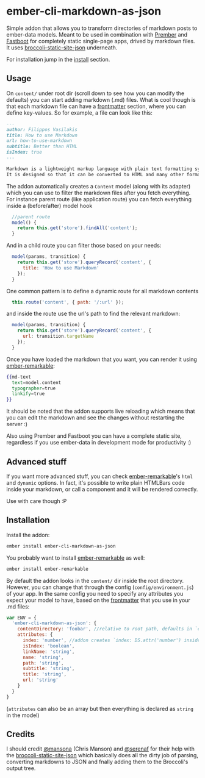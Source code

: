 # ember-cli-markdown-as-json
Simple addon that allows you to transform directories of markdown posts to ember-data models.
Meant to be used in combination with [Prember](https://github.com/ef4/prember)
and [Fastboot](https://ember-fastboot.com/) for completely static single-page apps, drived by markdown files.
It uses [broccoli-static-site-json](https://github.com/stonecircle/broccoli-static-site-json) underneath.

For installation jump in the [install](#installation) section.

## Usage
On `content/` under root dir (scroll down to see how you can modify the defaults) you can start adding markdown (.md) files.
What is cool though is that each markdown file can have a
[frontmatter](https://jekyllrb.com/docs/frontmatter/) section, where you can define key-values.
So for example, a file can look like this:

```markdown
---
author: Filippos Vasilakis
title: How to use Markdown
url: how-to-use-markdown
subtitle: Better than HTML
isIndex: true
---

Markdown is a lightweight markup language with plain text formatting syntax.
It is designed so that it can be converted to HTML and many other formats using a tool by the same name.
```

The addon automatically creates a `Content` model (along with its adapter) which you can use to filter the markdown
files after you fetch everything. For instance parent route (like application route) you can fetch everything inside a (before/after) model hook

```javascript
  //parent route
  model() {
    return this.get('store').findAll('content');
  }
```
And in a child route you can filter those based on your needs:

```javascript
  model(params, transition) {
    return this.get('store').queryRecord('content', {
      title: 'How to use Markdown'
    });
  }
```

One common pattern is to define a dynamic route for all markdown contents
```javascript
  this.route('content', { path: '/:url' });
```

and inside the route use the url's path to find the relevant markdown:

```javascript
  model(params, transition) {
    return this.get('store').queryRecord('content', {
      url: transition.targetName
    });
  }
```

Once you have loaded the markdown that you want, you can render it using [ember-remarkable](https://github.com/johnotander/ember-remarkable):

```handlebars
{{md-text
  text=model.content
  typographer=true
  linkify=true
}}
```


It should be noted that the addon supports live reloading which means that you can edit the markdown and see the changes without
restarting the server :)

Also using Prember and Fastboot you can have a complete static site, regardless if you use ember-data in development mode for productivity :)

## Advanced stuff
If you want more advanced stuff, you can check [ember-remarkable](https://github.com/johnotander/ember-remarkable)'s `html` and `dynamic` options.
In fact, it's possible to write plain HTMLBars code inside your markdown, or call a component and it will be rendered correctly.

Use with care though :P

## Installation
Install the addon:
```bash
ember install ember-cli-markdown-as-json
```

You probably want to install [ember-remarkable](https://github.com/johnotander/ember-remarkable) as well:
```bash
ember install ember-remarkable
```

By default the addon looks in the `content/` dir inside the root directory. However,
you can change that through the config (`config/environment.js`) of your app.
In the same config you need to specify any attributes you expect your model to have,
based on the [frontmatter](https://jekyllrb.com/docs/frontmatter/) that you use in your .md files:

```javascript
var ENV = {
  'ember-cli-markdown-as-json': {
    contentDirectory: 'foobar', //relative to root path, defaults in `content`',
    attributes: {
      index: 'number', //addon creates `index: DS.attr('number') inside the Content model
      isIndex: 'boolean',
      linkName: 'string',
      name: 'string',
      path: 'string',
      subtitle: 'string',
      title: 'string',
      url: 'string'
    }
  }
}
```
(`attributes` can also be an array but then everything is declared as `string` in the model)


## Credits
I should credit [@mansona](https://github.com/mansona) (Chris Manson) and [@serenaf](https://github.com/serenaf)
for their help with the [broccoli-static-site-json](https://github.com/stonecircle/broccoli-static-site-json)
which basically does all the dirty job of parsing, converting markdowns to JSON and fnally adding them to the Broccoli's output tree.
